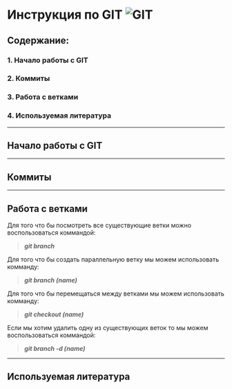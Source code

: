# Инструкция по GIT ![GIT](git.png)

## Содержание:
### 1. Начало работы с GIT
### 2. Коммиты
### 3. Работа с ветками
### 4. Используемая литература

***

## Начало работы с GIT

***

## Коммиты

***

## Работа с ветками

Для того что бы посмотреть все существующие ветки можно воспользоваться коммандой:

>***git branch***

Для того что бы создать параллельную ветку мы можем использовать комманду:

>***git branch (name)***

Для того что бы перемещаться между ветками мы можем использовать комманду:

>***git checkout (name)***

Если мы хотим удалить одну из существующих веток то мы можем воспользоваться коммандой:

>***git branch -d (name)***

***

## Используемая литература